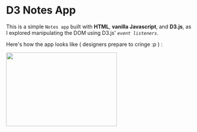 # D3 Notes App
This is a simple `Notes app` built with **HTML**, **vanilla Javascript**, and **D3.js**, as I explored manipulating the DOM using D3.js' _`event listeners`_.

Here's how the app looks like ( designers prepare to cringe :p ) :

<img src="https://i.ibb.co/d5WzMgJ/notes-app-preview.gif" width="300" height="200" />

